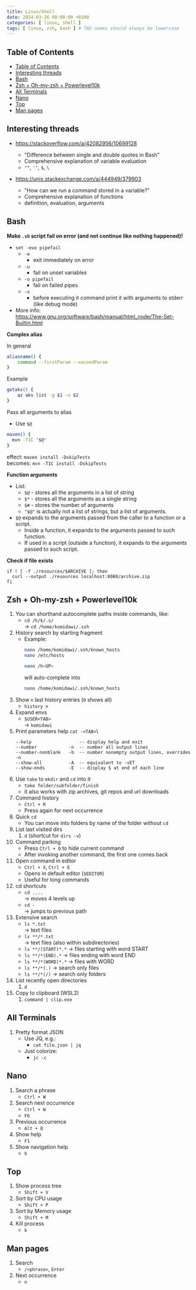 ```yaml
---
title: Linux/Shell
date: 2024-03-26 00:00:00 +0100
categories: [ linux, shell ]
tags: [ linux, zsh, bash ] # TAG names should always be lowercase
---
```


## Table of Contents

* [Table of Contents](#table-of-contents)
* [Interesting threads](#interesting-threads)
* [Bash](#bash)
* [Zsh + Oh-my-zsh + Powerlevel10k](#zsh--oh-my-zsh--powerlevel10k)
* [All Terminals](#all-terminals)
* [Nano](#nano)
* [Top](#top)
* [Man pages](#man-pages)

## Interesting threads

- https://stackoverflow.com/a/42082956/10699128
    - "Difference between single and double quotes in Bash"
    - Comprehensive explanation of variable evaluation
    - `""`, `''`, `$`, `\`


- https://unix.stackexchange.com/a/444949/379903
    - "How can we run a command stored in a variable?"
    - Comprehensive explanation of functions
    - definition, evaluation, arguments

## Bash

**Make `.sh` script fail on error (and not continue like nothing happened)!**

- `set -euo pipefail`
    - `-e`
        - exit immediately on error
    - `-u`
        - fail on unset variables
    - `-o pipefail`
        - fail on failed pipes
    - `-x`
        - before executing it command print it with arguments to stderr (like debug mode)
- More info:  
  https://www.gnu.org/software/bash/manual/html_node/The-Set-Builtin.html

**Complex alias**

In general

 ```bash
 aliasname() {
     command --firstParam --secondParam
 }
 ```

Example

```bash
getaks() {
    az aks list -g $1 -o $2
}
```

Pass all arguments to alias
- Use `$@`

```bash
maven() {
  mvn -T1C "$@"
}
```

effect: `maven install -DskipTests`  
becomes: `mvn -T1C install -DskipTests`

**Function arguments**
- List:
    - `$@` - stores all the arguments in a list of string
    - `$*` - stores all the arguments as a single string
    - `$#` - stores the number of arguments
    - `"$@"` is actually not a list of strings, but a list of arguments.
- `$@` expands to the arguments passed from the caller to a function or a script.
    - Inside a function, it expands to the arguments passed to such function.
    - If used in a script (outside a function), it expands to the arguments passed to such script.

**Check if file exists**

```shell
if ! [ -f ./resources/$ARCHIVE ]; then
  curl --output ./resources localhost:8080/archive.zip
fi
```

## Zsh + Oh-my-zsh + Powerlevel10k

1. You can shorthand autocomplete paths inside commands, like:
    - `cd /h/k/.s/`\
      -> `cd /home/komidawi/.ssh`
2. History search by starting fragment
    - Example:
        ```bash
        nano /home/komidawi/.ssh/known_hosts
        nano /etc/hosts

        nano /h<UP>
        ```
      will auto-complete into
        ```bash
        nano /home/komidawi/.ssh/known_hosts
        ```
3. Show `n` last history entries (`0` shows all)
    - `history n`
4. Expand envs
    - `$USER<TAB>`\
      -> `komidawi`
5. Print parameters help
   `cat -<TAB>`\
    ```
    --help                  -- display help and exit
    --number            -n  -- number all output lines
    --number-nonblank   -b  -- number nonempty output lines, overrides -n
    --show-all          -A  -- equivalent to -vET
    --show-ends         -E  -- display $ at end of each line
    ```
6. Use `take` to `mkdir` and `cd` into it
    - `take folder/subfolder/finish`
    - it also works with zip archives, git repos and url downloads
7. Command history
    - `Ctrl + R`
    - Press again for next occurrence
8. Quick `cd`
    - You can move into folders by name of the folder without `cd`
9. List last visited dirs
    1. `d` (shortcut for `dirs -v`)
10. Command parking
    - Press `Ctrl + Q` to hide current command
    - After invoking another command, the first one comes back
11. Open command in editor
    - `Ctrl + X`, `Ctrl + E`
    - Opens in default editor (`$EDITOR`)
    - Useful for long commands
12. cd shortcuts
    - `cd ....` \
      -> moves 4 levels up
    - `cd -`\
      -> jumps to previous path
13. Extensive search
    - `ls *.txt`\
      -> text files
    - `ls **/*.txt`\
      -> text files (also within subdirectories)
    - `ls **/(START)*.*`
      -> files starting with word START
    - `ls **/*(END).*`
      -> files ending with word END
    - `ls **/*(WORD)*.*`
      -> files with WORD
    - `ls **/*(.)`
      -> search only files
    - `ls **/*(/)`
      -> search only folders
14. List recently open directories
    1. `d`
15. Copy to clipboard (WSL2)
    1. `command | clip.exe`

## All Terminals

1. Pretty format JSON
    - Use JQ, e.g.:
        - `cat file.json | jq`
    - Just colorize:
        - `jc -c`

## Nano

1. Search a phrase
    - `Ctrl + W`
2. Search next occurrence
    - `Ctrl + W`
    - `F6`
3. Previous occurrence
    - `Alt + Q`
4. Show help
    - `F1`
5. Show navigation help
    - `h`

## Top

1. Show process tree
    - `Shift + V`
2. Sort by CPU usage
    - `Shift + P`
3. Sort by Memory usage
    - `Shift + M`
4. Kill process
    - `k`

## Man pages

1. Search
    - `/<phrase>`, `Enter`
2. Next occurrence
    - `n`
